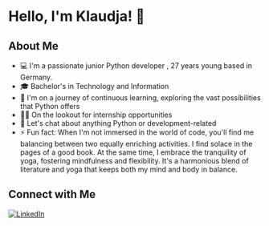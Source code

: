 # Hello, I'm Klaudja! 👋
## About Me
 


- 💻 I'm a passionate junior Python developer , 27 years young based in Germany.
- 🎓 Bachelor's in Technology and Information
- 🌱 I'm on a journey of continuous learning, exploring the vast possibilities that Python offers
- 👨‍💻 On the lookout for internship opportunities
- 💬 Let's chat about anything Python or development-related
- ⚡ Fun fact: When I'm not immersed in the world of code, you'll find me balancing between two equally enriching activities. I find solace in the pages of a good book. At the same time, I embrace the tranquility of yoga, 
     fostering mindfulness and flexibility. It's a harmonious blend of literature and yoga that keeps both my mind and body in balance.



## Connect with Me
[![LinkedIn](https://img.shields.io/badge/LinkedIn-Connect-blue)](https://www.linkedin.com/in/klaudja-dejeli-pythondev/)

